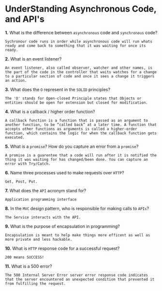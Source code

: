 # UnderStanding Asynchronous Code, and API's

**1.** What is the difference between `asynchronous` code and `synchronous` code?
<!-- enter you answer in the space below -->
```
Sychronour code runs in order while asynchronous code will run whats ready and come back to something that it was waiting for once its ready.

```
**2.** What is an event listener?
<!-- enter you answer in the space below -->
```
An event listener, also called observer, watcher and other names, is the part of the code in the controller that waits watches for a change to a particular section of code and once it sees a change it triggers an action.

```
**3.** What does the `O` represent in the `SOLID` principles?
<!-- enter you answer in the space below -->
```
The 'O' stands for Open-closed Principle states that Objects or entities should be open for extension but closed for modification.

```
**4.** What is a callback / higher order function?
<!-- enter you answer in the space below -->
```
A callback function is a function that is passed as an argument to another function, to be “called back” at a later time. A function that accepts other functions as arguments is called a higher-order function, which contains the logic for when the callback function gets executed.

```
**5.** What is a `promise`? How do you capture an error from a `promise`?
<!-- enter you answer in the space below -->
```
A promise is a guarentee that a code will run after it is notified the thing it was waiting for has changed/been done. You can capture an error with Try/Catch.
```
**6.** Name three processes used to make requests over `HTTP`?
<!-- enter you answer in the space below -->
```
Get, Post, Put.

```
**7.** What does the `API` acronym stand for?
<!-- enter you answer in the space below -->
```
Application programming interface

```
**8.** In the `MVC` design pattern, who is responsible for making calls to `APIs`?
<!-- enter you answer in the space below -->
```
The Service interacts with the API.
```
**9.** What is the purpose of encapsulation in programming?
<!-- enter you answer in the space below -->
```
Encapsulation is meant to help make things more efficent as well as more private and less hackable.

```
**10.** What is `HTTP` response code for a successful request?
<!-- enter you answer in the space below -->
```
200 means SUCCESS!
```
**11.** What is a 500 error?
<!-- enter you answer in the space below -->
```
The 500 Internal Server Error server error response code indicates that the server encountered an unexpected condition that prevented it from fulfilling the request.
```